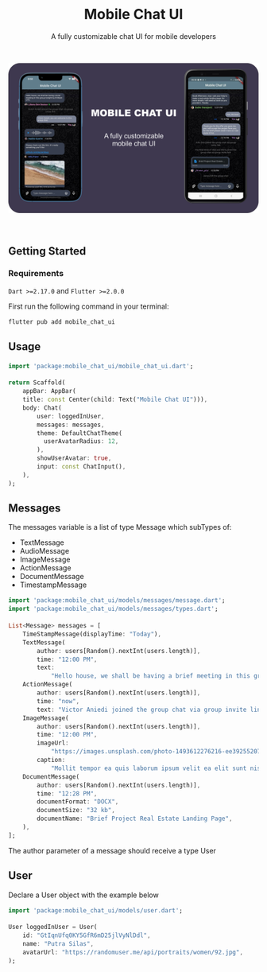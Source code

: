 <br>

<h1 align="center">Mobile Chat UI</h1>

<p align="center">
  A fully customizable chat UI for mobile developers
</p>

<br>

<p align="center">
  <a href="https://ayzerobug.com">
    <img alt="Chat Image" src="https://raw.githubusercontent.com/ayzerobug/mobile_chat_ui/master/design.png" />
  </a>
</p>

<br>

## Getting Started

### Requirements
`Dart >=2.17.0` and `Flutter >=2.0.0`

First run the following command in your terminal:

```dart
flutter pub add mobile_chat_ui
```

## Usage
```dart
import 'package:mobile_chat_ui/mobile_chat_ui.dart';

return Scaffold(
    appBar: AppBar(
    title: const Center(child: Text("Mobile Chat UI"))),
    body: Chat(
        user: loggedInUser,
        messages: messages,
        theme: DefaultChatTheme(
          userAvatarRadius: 12,
        ),
        showUserAvatar: true,
        input: const ChatInput(),
    ),
);
```

## Messages
The messages variable is a list of type Message which subTypes of:
* TextMessage
* AudioMessage
* ImageMessage
* ActionMessage
* DocumentMessage
* TimestampMessage

```dart
import 'package:mobile_chat_ui/models/messages/message.dart';
import 'package:mobile_chat_ui/models/messages/types.dart';

List<Message> messages = [
    TimeStampMessage(displayTime: "Today"),
    TextMessage(
        author: users[Random().nextInt(users.length)],
        time: "12:00 PM",
        text:
            "Hello house, we shall be having a brief meeting in this group tonight by 8:00pm UTC."),
    ActionMessage(
        author: users[Random().nextInt(users.length)],
        time: "now",
        text: "Victor Aniedi joined the group chat via group invite link"),
    ImageMessage(
        author: users[Random().nextInt(users.length)],
        time: "12:00 PM",
        imageUrl:
            "https://images.unsplash.com/photo-1493612276216-ee3925520721?ixlib=rb-1.2.1&ixid=MnwxMjA3fDB8MHxzZWFyY2h8MXx8cmFuZG9tfGVufDB8fDB8fA%3D%3D&w=1000&q=80",
        caption:
            "Mollit tempor ea quis laborum ipsum velit ea elit sunt nisi. Ipsum amet commodo sint magna velit in sint eu ipsum reprehenderit in incididunt sint fugiat. Consectetur sit laborum commodo cupidatat. Velit aliquip minim officia consequat. Nisi eu Lorem proident incididunt."),
    DocumentMessage(
        author: users[Random().nextInt(users.length)],
        time: "12:28 PM",
        documentFormat: "DOCX",
        documentSize: "32 kb",
        documentName: "Brief Project Real Estate Landing Page",
    ),
];
```
The author parameter of a message should receive a type User


## User
Declare a User object with the example below
```dart
import 'package:mobile_chat_ui/models/user.dart';

User loggedInUser = User(
    id: "GtIqnUfq0KY5GfR6mD25jlVyNlDdl",
    name: "Putra Silas",
    avatarUrl: "https://randomuser.me/api/portraits/women/92.jpg",
);
```
